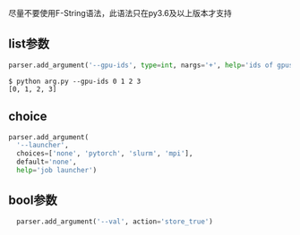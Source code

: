 尽量不要使用F-String语法，此语法只在py3.6及以上版本才支持



## list参数

```python
parser.add_argument('--gpu-ids', type=int, nargs='+', help='ids of gpus to use')
```

```
$ python arg.py --gpu-ids 0 1 2 3
[0, 1, 2, 3]
```



## choice

```python
parser.add_argument(
  '--launcher',
  choices=['none', 'pytorch', 'slurm', 'mpi'],
  default='none',
  help='job launcher')
```



## bool参数

```python
  parser.add_argument('--val', action='store_true')
```

